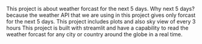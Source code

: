 This project is about weather forcast for the next 5 days. Why next 5 days? because the weather API that we are using 
in this project gives only forcast for the next 5 days. 
This project includes plots and also sky view of every 3 hours
This project is built with streamlit and have a capability to read the weather forcast for any city or country around 
the globe in a real time. 
